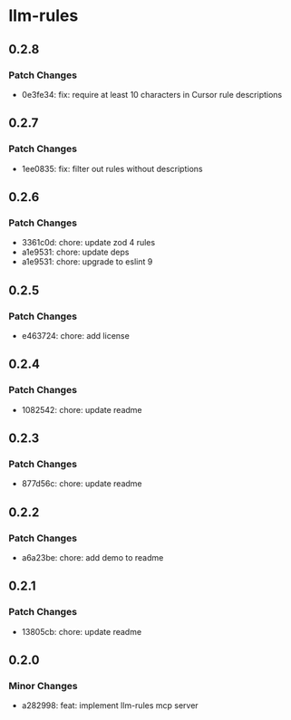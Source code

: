 # llm-rules

## 0.2.8

### Patch Changes

- 0e3fe34: fix: require at least 10 characters in Cursor rule descriptions

## 0.2.7

### Patch Changes

- 1ee0835: fix: filter out rules without descriptions

## 0.2.6

### Patch Changes

- 3361c0d: chore: update zod 4 rules
- a1e9531: chore: update deps
- a1e9531: chore: upgrade to eslint 9

## 0.2.5

### Patch Changes

- e463724: chore: add license

## 0.2.4

### Patch Changes

- 1082542: chore: update readme

## 0.2.3

### Patch Changes

- 877d56c: chore: update readme

## 0.2.2

### Patch Changes

- a6a23be: chore: add demo to readme

## 0.2.1

### Patch Changes

- 13805cb: chore: update readme

## 0.2.0

### Minor Changes

- a282998: feat: implement llm-rules mcp server
